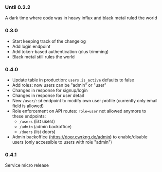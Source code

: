 ### Until 0.2.2

A dark time where code was in heavy influx and black metal ruled the world

### 0.3.0

- Start keeping track of the changelog
- Add login endpoint
- Add token-based authentication (plus trimming)
- Black metal still rules the world

### 0.4.0

- Update table in production: `users.is_active` defaults to false
- Add roles: now users can be "admin" or "user"
- Changes in response for signup/login
- Changes in response for user detail
- New `/user/:id` endpoint to modify own user profile (currently only email field is allowed)
- Role enforcement on API routes: `role=user` not allowed anymore to these endpoints:
  - `/users` (list users)
  - `/admin` (admin backoffice)
  - `/doors` (list doors)
- Admin backoffice (https://door.cwrkng.de/admin) to enable/disable users (only accessible to users with role "admin")

### 0.4.1

Service micro release
